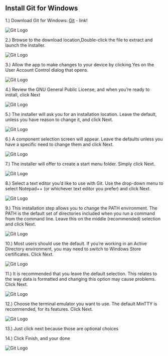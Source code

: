 ## Install Git for Windows



1.)	Download Git for Windows:
[Git](https://git-scm.com/downloads) - link!

![Git Logo](Download.png)


2.)	Browse to the download location,Double-click the file to extract and launch the installer.


![Git Logo](Browse.png)


3.)	Allow the app to make changes to your device by clicking Yes on the User Account Control dialog that opens.


![Git Logo](Allow.png)


4.)	Review the GNU General Public License, and when you’re ready to install, click Next


![Git Logo](Review.png)


5.)	The installer will ask you for an installation location. Leave the default, unless you have reason to change it, and click Next.


![Git Logo](Installer.png)


6.)	A component selection screen will appear. Leave the defaults unless you have a specific need to change them and click Next.


![Git Logo](component.png)


7.)	The installer will offer to create a start menu folder. Simply click Next.


![Git Logo](Next.png)


8.)	Select a text editor you’d like to use with Git. Use the drop-down menu to select Notepad++ (or whichever text editor you prefer) and click Next.


![Git Logo](texteditior.png)


9.)	This installation step allows you to change the PATH environment. The PATH is the default set of directories included when you run a command from the command line. Leave this on the middle (recommended) selection and click Next.


![Git Logo](path.png)


10.)	Most users should use the default. If you’re working in an Active Directory environment, you may need to switch to Windows Store certificates. Click Next.


![Git Logo](https.png)


11.)	It is recommended that you leave the default selection. This relates to the way data is formatted and changing this option may cause problems. Click Next.


![Git Logo](checkout.png)


12.)	Choose the terminal emulator you want to use. The default MinTTY is recommended, for its features. Click Next.


![Git Logo](emulator.png)


13.) Just click next because those are optional choices

14.) Click Finish, and your done

![Git Logo](finish.png)
